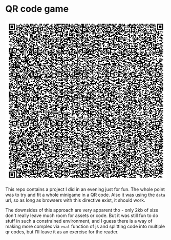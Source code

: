 # QR code game

![QR Code result](./generator/result.png)

This repo contains a project I did in an evening just for fun.
The whole point was to try and fit a whole minigame in a QR code. Also it was using the `data` url, so as long as browsers with this directive exist, it should work.

The downsides of this approach are very apparent tho - only 2kb of size don't really leave much room for assets or code. But it was still fun to do stuff in such a constrained environment, and I guess there is a way of making more complex via `eval` function of js and splitting code into multiple qr codes, but I'll leave it as an exercise for the reader.